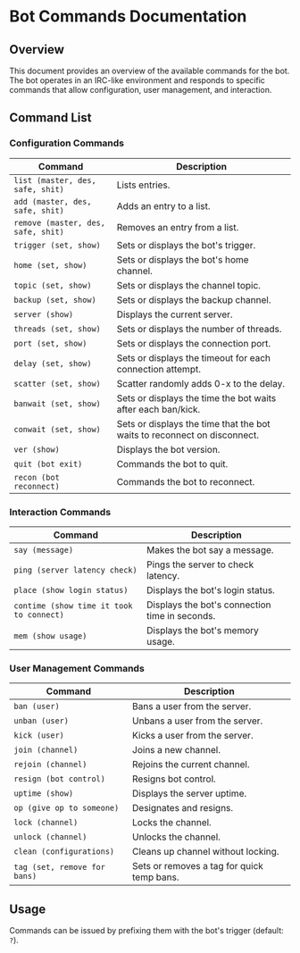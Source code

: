 # Bot Commands Documentation

## Overview

This document provides an overview of the available commands for the bot. The bot operates in an IRC-like environment and responds to specific commands that allow configuration, user management, and interaction.

## Command List

### Configuration Commands

| Command | Description |
|---------|-------------|
| `list (master, des, safe, shit)` | Lists entries. |
| `add (master, des, safe, shit)` | Adds an entry to a list. |
| `remove (master, des, safe, shit)` | Removes an entry from a list. |
| `trigger (set, show)` | Sets or displays the bot's trigger. |
| `home (set, show)` | Sets or displays the bot's home channel. |
| `topic (set, show)` | Sets or displays the channel topic. |
| `backup (set, show)` | Sets or displays the backup channel. |
| `server (show)` | Displays the current server. |
| `threads (set, show)` | Sets or displays the number of threads. |
| `port (set, show)` | Sets or displays the connection port. |
| `delay (set, show)` | Sets or displays the timeout for each connection attempt. |
| `scatter (set, show)` | Scatter randomly adds 0-x to the delay. |
| `banwait (set, show)` | Sets or displays the time the bot waits after each ban/kick. |
| `conwait (set, show)` | Sets or displays the time that the bot waits to reconnect on disconnect. |
| `ver (show)` | Displays the bot version. |
| `quit (bot exit)` | Commands the bot to quit. |
| `recon (bot reconnect)` | Commands the bot to reconnect. |

### Interaction Commands

| Command | Description |
|---------|-------------|
| `say (message)` | Makes the bot say a message. |
| `ping (server latency check)` | Pings the server to check latency. |
| `place (show login status)` | Displays the bot's login status. |
| `contime (show time it took to connect)` | Displays the bot's connection time in seconds. |
| `mem (show usage)` | Displays the bot's memory usage. |

### User Management Commands

| Command | Description |
|---------|-------------|
| `ban (user)` | Bans a user from the server. |
| `unban (user)` | Unbans a user from the server. |
| `kick (user)` | Kicks a user from the server. |
| `join (channel)` | Joins a new channel. |
| `rejoin (channel)` | Rejoins the current channel. |
| `resign (bot control)` | Resigns bot control. |
| `uptime (show)` | Displays the server uptime. |
| `op (give op to someone)` | Designates and resigns. |
| `lock (channel)` | Locks the channel. |
| `unlock (channel)` | Unlocks the channel. |
| `clean (configurations)` | Cleans up channel without locking. |
| `tag (set, remove for bans)` | Sets or removes a tag for quick temp bans. |

## Usage

Commands can be issued by prefixing them with the bot's trigger (default: `?`).


